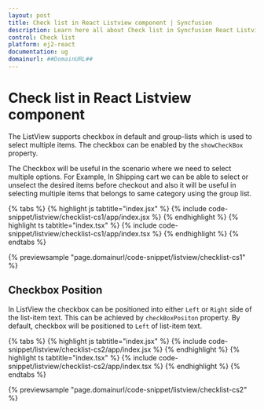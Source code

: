 ```yaml
---
layout: post
title: Check list in React Listview component | Syncfusion
description: Learn here all about Check list in Syncfusion React Listview component of Syncfusion Essential JS 2 and more.
control: Check list 
platform: ej2-react
documentation: ug
domainurl: ##DomainURL##
---
```


# Check list in React Listview component

The ListView supports checkbox in default and group-lists which is used to select multiple items. The checkbox can be enabled by the `showCheckBox` property.

The Checkbox will be useful in the scenario where we need to select multiple options. For Example, In Shipping cart we can be able to select or unselect the desired items before checkout and also it will be useful in selecting multiple items that belongs to same category using the group list.

{% tabs %}
{% highlight js tabtitle="index.jsx" %}
{% include code-snippet/listview/checklist-cs1/app/index.jsx %}
{% endhighlight %}
{% highlight ts tabtitle="index.tsx" %}
{% include code-snippet/listview/checklist-cs1/app/index.tsx %}
{% endhighlight %}
{% endtabs %}

 {% previewsample "page.domainurl/code-snippet/listview/checklist-cs1" %}

## Checkbox Position

In ListView the checkbox can be positioned into either `Left` or `Right` side of the list-item text. This can be achieved by `checkBoxPositon` property. By default, checkbox will be positioned to `Left` of list-item text.

{% tabs %}
{% highlight js tabtitle="index.jsx" %}
{% include code-snippet/listview/checklist-cs2/app/index.jsx %}
{% endhighlight %}
{% highlight ts tabtitle="index.tsx" %}
{% include code-snippet/listview/checklist-cs2/app/index.tsx %}
{% endhighlight %}
{% endtabs %}

 {% previewsample "page.domainurl/code-snippet/listview/checklist-cs2" %}
